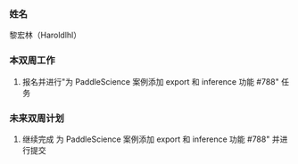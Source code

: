### 姓名

黎宏林（Haroldlhl）


### 本双周工作
1. 报名并进行"为 PaddleScience 案例添加 export 和 inference 功能 #788" 任务



### 未来双周计划

1. 继续完成 为 PaddleScience 案例添加 export 和 inference 功能 #788" 并进行提交